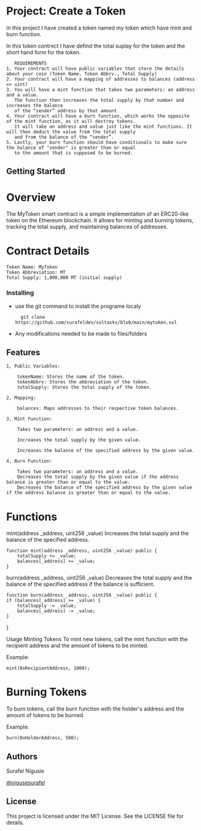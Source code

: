 # Project: Create a Token

 in this project I have created a token named my token which have mint and burn function.

 In this token contrect I have defind the total suplay for the token and the short hand form for the token.



       REQUIREMENTS
    1. Your contract will have public variables that store the details about your coin (Token Name, Token Abbrv., Total Supply)
    2. Your contract will have a mapping of addresses to balances (address => uint)
    3. You will have a mint function that takes two parameters: an address and a value. 
       The function then increases the total supply by that number and increases the balance 
       of the “sender” address by that amount
    4. Your contract will have a burn function, which works the opposite of the mint function, as it will destroy tokens. 
       It will take an address and value just like the mint functions. It will then deduct the value from the total supply 
       and from the balance of the “sender”.
    5. Lastly, your burn function should have conditionals to make sure the balance of "sender" is greater than or equal 
       to the amount that is supposed to be burned.



## Getting Started


# Overview

The MyToken smart contract is a simple implementation of an ERC20-like token on the Ethereum blockchain. It allows for minting and burning tokens, tracking the total supply, and maintaining balances of addresses.

# Contract Details

    Token Name: MyToken
    Token Abbreviation: MT
    Total Supply: 1,000,000 MT (initial supply)


### Installing

* use the git command to install the programe localy 

        git clone https://github.com/surafeldev/soltasks/blob/main/mytoken.sol

* Any modifications needed to be made to files/folders

## Features

    1, Public Variables:

        tokenName: Stores the name of the token.
        tokenAbbrv: Stores the abbreviation of the token.
        totalSupply: Stores the total supply of the token.

    2, Mapping:

        balances: Maps addresses to their respective token balances.

    3, Mint Function:

        Takes two parameters: an address and a value.

        Increases the total supply by the given value.

        Increases the balance of the specified address by the given value.

    4, Burn Function:

        Takes two parameters: an address and a value.
        Decreases the total supply by the given value if the address balance is greater than or equal to the value.
        Decreases the balance of the specified address by the given value if the address balance is greater than or equal to the value.

# Functions

mint(address _address, uint256 _value)
Increases the total supply and the balance of the specified address.

    function mint(address _address, uint256 _value) public {
        totalSupply += _value;
        balances[_address] += _value;   
    }

burn(address _address, uint256 _value)
Decreases the total supply and the balance of the specified address if the balance is sufficient.

    function burn(address _address, uint256 _value) public {
    if (balances[_address] >= _value) {
        totalSupply -= _value;
        balances[_address] -= _value;
    }
}

Usage
Minting Tokens
To mint new tokens, call the mint function with the recipient address and the amount of tokens to be minted.

Example:

    mint(0xRecipientAddress, 1000);

# Burning Tokens

To burn tokens, call the burn function with the holder's address and the amount of tokens to be burned.

Example:

    burn(0xHolderAddress, 500);

## Authors

Surafel Nigusie

[@nigusesurafel](https://x.com/NiguseSurafel?t=8gJm0F0rEzZ5CcCIzWIDfg&s=09)

## License

This project is licensed under the MIT License. See the LICENSE file for details.
